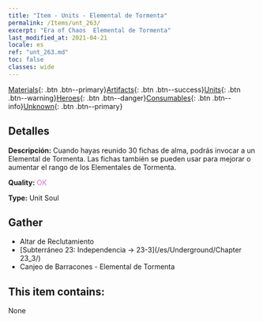 ```yaml
---
title: "Item - Units - Elemental de Tormenta"
permalink: /Items/unt_263/
excerpt: "Era of Chaos  Elemental de Tormenta"
last_modified_at: 2021-04-21
locale: es
ref: "unt_263.md"
toc: false
classes: wide
---
```

 [Materials](/es/Items/){: .btn .btn--primary}[Artifacts](/es/Items/Artifacts/){: .btn .btn--success}[Units](/es/Items/Units/){: .btn .btn--warning}[Heroes](/es/Items/Heroes/){: .btn .btn--danger}[Consumables](/es/Items/Consumables/){: .btn .btn--info}[Unknown](/es/Items/Unknown/){: .btn .btn--primary}

## Detalles
 **Descripción:** Cuando hayas reunido 30 fichas de alma, podrás invocar a un Elemental de Tormenta. Las fichas también se pueden usar para mejorar o aumentar el rango de los Elementales de Tormenta.

 **Quality:** <span style="color: #DA70D6">OK</span>

 **Type:** Unit Soul

## Gather

*    Altar de Reclutamiento 
*    [Subterráneo 23: Independencia -> 23-3](/es/Underground/Chapter 23_3/) 
*    Canjeo de Barracones - Elemental de Tormenta 

## This item contains:

  None

